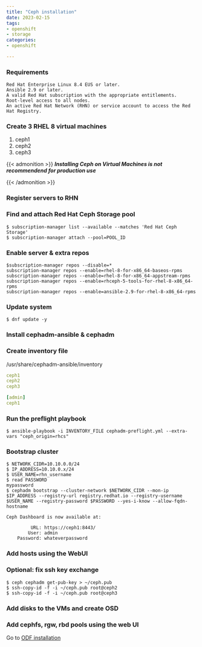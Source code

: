 ```yaml
---
title: "Ceph installation"
date: 2023-02-15
tags:
- openshift
- storage
categories:
- openshift

---
```


### Requirements
    Red Hat Enterprise Linux 8.4 EUS or later.
    Ansible 2.9 or later.
    A valid Red Hat subscription with the appropriate entitlements.
    Root-level access to all nodes.
    An active Red Hat Network (RHN) or service account to access the Red Hat Registry.

### Create 3 RHEL 8 virtual machines
   1. ceph1
   2. ceph2
   3. ceph3
    
{{< admonition >}}
_**Installing Ceph on Virtual Machines is not recommendend for production use**_

{{< /admonition >}}

### Register servers to RHN
### Find and attach Red Hat Ceph Storage pool  
   ```
   $ subscription-manager list --available --matches 'Red Hat Ceph Storage'    
   $ subscription-manager attach --pool=POOL_ID
   ```
### Enable server & extra repos
```
$subscription-manager repos --disable=*
subscription-manager repos --enable=rhel-8-for-x86_64-baseos-rpms
subscription-manager repos --enable=rhel-8-for-x86_64-appstream-rpms
subscription-manager repos --enable=rhceph-5-tools-for-rhel-8-x86_64-rpms
subscription-manager repos --enable=ansible-2.9-for-rhel-8-x86_64-rpms
```
### Update system  
`$ dnf update -y`

### Install cephadm-ansible & cephadm

### Create inventory file
/usr/share/cephadm-ansible/inventory
```yaml
ceph1
ceph2
ceph3

[admin]
ceph1
```

### Run the preflight playbook
   
   `$ ansible-playbook -i INVENTORY_FILE cephadm-preflight.yml --extra-vars "ceph_origin=rhcs"`

### Bootstrap cluster

```
$ NETWORK_CIDR=10.10.0.0/24
$ IP_ADDRESS=10.10.0.x/24
$ USER_NAME=rhn_username
$ read PASSWORD
mypassword
$ cephadm bootstrap --cluster-network $NETWORK_CIDR --mon-ip $IP_ADDRESS --registry-url registry.redhat.io --registry-username $USER_NAME --registry-password $PASSWORD --yes-i-know --allow-fqdn-hostname

Ceph Dashboard is now available at:

	     URL: https://ceph1:8443/
	    User: admin
	Password: whateverpassword

```

### Add hosts using the WebUI

### Optional: fix ssh key exchange
```
$ ceph cephadm get-pub-key > ~/ceph.pub 
$ ssh-copy-id -f -i ~/ceph.pub root@ceph2
$ ssh-copy-id -f -i ~/ceph.pub root@ceph3
```

### Add disks to the VMs and create OSD
### Add cephfs, rgw, rbd pools using the web UI

Go to [ODF installation](../odfinstall)


